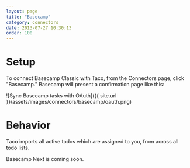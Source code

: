 ```yaml
---
layout: page
title: "Basecamp"
category: connectors
date: 2013-07-27 10:30:13
order: 100
---
```


# Setup

To connect Basecamp Classic with Taco, from the Connectors page, click
"Basecamp." Basecamp will present a confirmation page like this:

![Sync Basecamp tasks with OAuth]({{ site.url }}/assets/images/connectors/basecamp/oauth.png)


# Behavior

Taco imports all active todos which are assigned to you, from across all
todo lists.

Basecamp Next is coming soon.
